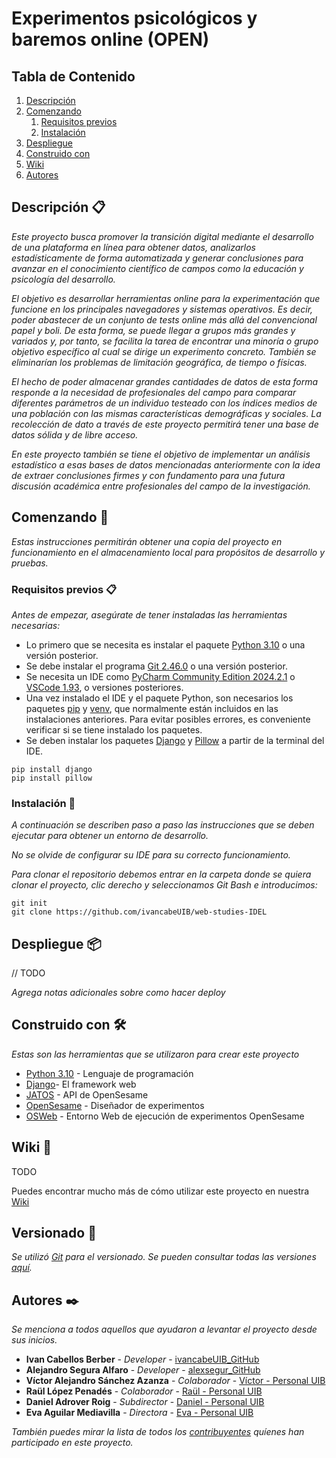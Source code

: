 # Experimentos psicológicos y baremos online (OPEN)

## Tabla de Contenido
1. [Descripción](#descripción-)
2. [Comenzando](#Comenzando-)
   1. [Requisitos previos](#requisitos-previos-)
   2. [Instalación](#instalación-)
3. [Despliegue](#despliegue-)
4. [Construido con](#construido-con-)
5. [Wiki](#wiki-)
6. [Autores](#autores-) 

## Descripción 📋

_Este proyecto busca promover la transición digital mediante el desarrollo de una plataforma en línea para obtener datos, analizarlos estadísticamente de forma automatizada y generar conclusiones para avanzar en el conocimiento científico de campos como la educación y psicología del desarrollo._

_El objetivo es desarrollar herramientas online para la experimentación que funcione en los principales navegadores y sistemas operativos. Es decir, poder abastecer de un conjunto de tests online más allá del convencional papel y boli. De esta forma, se puede llegar a grupos más grandes y variados y, por tanto, se facilita la tarea de encontrar una minoría o grupo objetivo específico al cual se dirige un experimento concreto. También se eliminarían los problemas de limitación geográfica, de tiempo o físicas._ 

_El hecho de poder almacenar grandes cantidades de datos de esta forma responde a la necesidad de profesionales del campo para comparar diferentes parámetros de un individuo testeado con los índices medios de una población con las mismas características demográficas y sociales. La recolección de dato a través de este proyecto permitirá tener una base de datos sólida y de libre acceso._

_En este proyecto también se tiene el objetivo de implementar un análisis estadístico a esas bases de datos mencionadas anteriormente con la idea de extraer conclusiones firmes y con fundamento para una futura discusión académica entre profesionales del campo de la investigación._

## Comenzando 🚀

_Estas instrucciones permitirán obtener una copia del proyecto en funcionamiento en el almacenamiento local para propósitos de desarrollo y pruebas._


### Requisitos previos 📋

_Antes de empezar, asegúrate de tener instaladas las herramientas necesarias:_

* Lo primero que se necesita es instalar el paquete [Python 3.10](https://docs.python.org/es/3.10/using/windows.html) o una versión posterior.
* Se debe instalar el programa [Git 2.46.0](https://git-scm.com/downloads) o una versión posterior.
* Se necesita un IDE como [PyCharm Community Edition 2024.2.1](https://www.jetbrains.com/es-es/pycharm/download/?section=windows) o [VSCode 1.93](https://code.visualstudio.com/download), o versiones posteriores. 
* Una vez instalado el IDE y el paquete Python, son necesarios los paquetes [pip](https://pip.pypa.io/en/stable/installation/) y [venv](https://docs.python.org/3/library/venv.html), que normalmente están incluidos en las instalaciones anteriores. Para evitar posibles errores, es conveniente verificar si se tiene instalado los paquetes.
* Se deben instalar los paquetes [Django](https://www.djangoproject.com/) y [Pillow](https://python-pillow.org/) a partir de la terminal del IDE.
```
pip install django
pip install pillow
```


### Instalación 🔧

_A continuación se describen paso a paso las instrucciones que se deben ejecutar para obtener un entorno de desarrollo._

_No se olvide de configurar su IDE para su correcto funcionamiento._

_Para clonar el repositorio debemos entrar en la carpeta donde se quiera clonar el proyecto, clic derecho y seleccionamos Git Bash e introducimos:_

```
git init
git clone https://github.com/ivancabeUIB/web-studies-IDEL

```

## Despliegue 📦

// TODO

_Agrega notas adicionales sobre como hacer deploy_
 


## Construido con 🛠️

_Estas son las herramientas que se utilizaron para crear este proyecto_

* [Python 3.10](https://docs.python.org/es/3.10/using/windows.html) - Lenguaje de programación
* [Django](https://www.djangoproject.com/)- El framework web
* [JATOS](https://www.jatos.org/) - API de OpenSesame
* [OpenSesame](https://www.opensesame.com/es/home) - Diseñador de experimentos
* [OSWeb]() - Entorno Web de ejecución de experimentos OpenSesame

## Wiki 📖

TODO

Puedes encontrar mucho más de cómo utilizar este proyecto en nuestra [Wiki](https://github.com/ivancabeUIB/web-studies-IDEL/wiki)

## Versionado 📌

_Se utilizó [Git](https://github.com/) para el versionado. Se pueden consultar todas las versiones [aquí](https://github.com/ivancabeUIB/web-studies-IDEL)._

## Autores ✒️

_Se menciona a todos aquellos que ayudaron a levantar el proyecto desde sus inicios._

* **Ivan Cabellos Berber** - *Developer* - [ivancabeUIB_GitHub](https://github.com/ivancabeUIB)
* **Alejandro Segura Alfaro** - *Developer* - [alexsegur_GitHub](https://github.com/alexsegur)
* **Víctor Alejandro Sánchez Azanza** - *Colaborador* - [Víctor - Personal UIB](https://#fulanito-de-tal)
* **Raül López Penadés** - *Colaborador* - [Raül - Personal UIB](https://www.uib.es/es/personal/ABjMwMjc4NA/)
* **Daniel Adrover Roig** - *Subdirector* - [Daniel - Personal UIB](https://www.uib.es/es/personal/ABjE5MzQzNg/)
* **Eva Aguilar Mediavilla** - *Directora* - [Eva - Personal UIB](https://www.uib.es/es/personal/ABTE1MjY1/)

_También puedes mirar la lista de todos los [contribuyentes](https://github.com/your/project/contributors) quíenes han participado en este proyecto._ 

